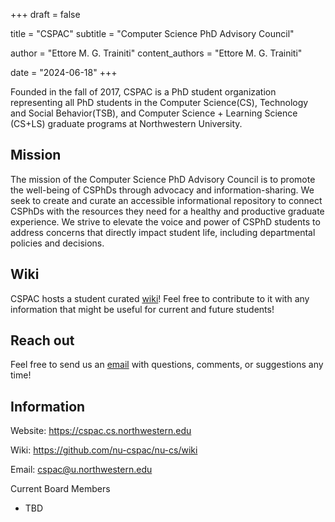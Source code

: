 +++
draft = false

title = "CSPAC"
subtitle = "Computer Science PhD Advisory Council"

author = "Ettore M. G. Trainiti"
content_authors = "Ettore M. G. Trainiti"

date = "2024-06-18"
+++

Founded in the fall of 2017, CSPAC is a PhD student organization representing all PhD students in the Computer
      Science(CS),
      Technology and Social Behavior(TSB), and Computer Science + Learning Science (CS+LS) graduate programs at
      Northwestern University.

## Mission

The mission of the Computer Science PhD Advisory Council is to promote the well-being of CSPhDs through advocacy
      and information-sharing.
      We seek to create and curate an accessible informational repository to connect CSPhDs with the resources they need
      for a healthy and productive graduate experience.
      We strive to elevate the voice and power of CSPhD students to address concerns that directly impact student life,
      including departmental policies and decisions.

## Wiki

CSPAC hosts a student curated [wiki](https://github.com/nu-cspac/nu-cs/wiki)!
      Feel free to contribute to it with any information that might be useful for current and future students!

## Reach out

Feel free to send us an <a href="mailto:cspac@u.northwestern.edu">email</a> with questions, comments, or
      suggestions any time!

## Information

Website: <https://cspac.cs.northwestern.edu>

Wiki: <https://github.com/nu-cspac/nu-cs/wiki>

Email: [cspac@u.northwestern.edu](mailto:cspac@u.northwestern.edu)

Current Board Members

- TBD
